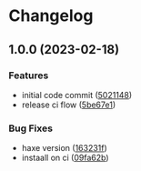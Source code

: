 # Changelog

## 1.0.0 (2023-02-18)


### Features

* initial code commit ([5021148](https://github.com/danielo515/haxe-nvim-example-plugin/commit/5021148d5efe94d188e894ccc41b224c709150be))
* release ci flow ([5be67e1](https://github.com/danielo515/haxe-nvim-example-plugin/commit/5be67e1b9f9f238aea4c2dbe484fdfa4fda2f803))


### Bug Fixes

* haxe version ([163231f](https://github.com/danielo515/haxe-nvim-example-plugin/commit/163231f4843a170f43e43b3ce52318f2cb6b8b58))
* instaall on ci ([09fa62b](https://github.com/danielo515/haxe-nvim-example-plugin/commit/09fa62b76a389d01170c648885f083e727916f21))

